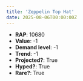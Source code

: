 ```yaml
---
title: 'Zeppelin Top Hat'
date: 2025-08-06T00:00:00Z
---
```

- **RAP**: 10680
- **Value**: -1
- **Demand level**: -1
- **Trend**: -1
- **Projected?**: True
- **Hyped?**: True
- **Rare?**: True
